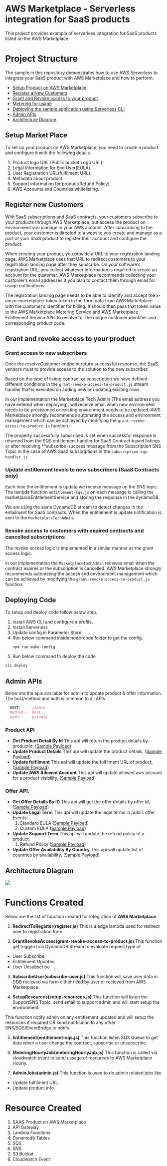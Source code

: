 # AWS Marketplace - Serverless integration for SaaS products
This project provides example of serverless integration for SaaS products listed on the AWS Marketplace.

# Project Structure
The sample in this repository demonstrates how to use AWS Serverless to integrate your SaaS product with AWS Marketplace and how to perform:
- [Setup Product on AWS Marketplace](#setup-market-place)
- [Register a New Customers](#register-new-customers)
- [Grant and Revoke access to your product](#grant-and-revoke-access-to-your-product)
- [Metering for usage](#metering-for-usage)
- [Deploying the sample application using Serverless CLI](#deploying-code)
- [Admin APIs](#admin-apis)
- [Architecture Diagram](#architecture-diagram)

## Setup Market Place
To set up your product on AWS Marketplace, you need to create a product and configure it with the following details
1. Product logo URL (Public bucket Logo URL).
2. Legal Information for End User(EULA).
3. User Registration URL(fulfilment URL).
4. Metadata about product.
5. Support information for product(Refund Policy).
6. AWS Accounts and Countries whitelisting.

## Register new Customers
With SaaS subscriptions and SaaS contracts, your customers subscribe to your products through AWS Marketplace, but access the product on environment you manage in your AWS account. After subscribing to the product, your customer is directed to a website you create and manage as a part of your SaaS product to register their account and conﬁgure the product.

When creating your product, you provide a URL to your registration landing page. AWS Marketplace uses that URL to redirect customers to your registration landing page after they subscribe. On your software's registration URL, you collect whatever information is required to create an account for the customer. AWS Marketplace recommends collecting your customer’s email addresses if you plan to contact them through email for usage notifications.

The registration landing page needs to be able to identify and accept the x-amzn-marketplace-token token in the form data from AWS Marketplace with the customer’s identiﬁer for billing. It should then pass that token value to the AWS Marketplace Metering Service and AWS Marketplace Entitlement Service APIs to resolve for the unique customer identiﬁer and corresponding product code.

## Grant and revoke access to your product

  ### Grant access to new subscribers
  Once the resolveCustomer endpoint return successful response, the SaaS vendors must to provide access to the solution to the new subscriber. 
  
  Based on the type of listing contract or subscription we have defined different conditions in the `grant-revoke-access-to-product.js` stream handler that is executed on adding new or updating existing rows.

  In our implementation the Marketplace Tech Admin (The email address you have entered when deploying), will receive email when new environment needs to be provisioned or existing environment needs to be updated. AWS Marketplace strongly recommends automating the access and environment management which can be achieved by modifying the `grant-revoke-access-to-product.js` function.

  The property successfully subscribed is set when successful response is returned from the SQS entitlement handler for SaaS Contract based listings or after receiving **subscribe-success message from the Subscription SNS Topic in the case of AWS SaaS subscriptions in the `subscription-sqs-handler.js`.


  ### Update entitlement levels to new subscribers (SaaS Contracts only)
  Each time the entitlement is update we receive message on the SNS topic. 
  The lambda function `entitlement-sqs.js` on each message is calling the marketplaceEntitlementService and storing the response in the dynamoDB.

  We are using the same DynamoDB stream to detect changes in the entailment for SaaS contracts. When the entitlement is update notification is sent to the `MarketplaceTechAdmin`.

  ### Revoke access to customers with expired contracts and cancelled subscriptions 
  The revoke access logic is implemented in a similar manner as the grant access logic. 

  In our implementation the `MarketplaceTechAdmin` receives email when the contract expires or the subscription is cancelled. 
  AWS Marketplace strongly recommends automating the access and environment management which can be achieved by modifying the `grant-revoke-access-to-product.js` function.

## Deploying Code
To setup and deploy code follow below step.
1. Install AWS CLI and configure a profile.
2. Install Serverless
3. Update config in Parameter Store.
4. Run below command inside node-code folder to get the config.
    ```javascript
    npm run make-config
    ```
5. Run below command to deploy the code
  ```bash
  sls deploy
  ```

## Admin APIs
Below are the apis available for admin to update product & offer information.
The host/method and auth is common to all APIs

```javascript
  HOST:-    /admin
  Method:-  Post
  Auth:-    private
```

  ### Product API
  - **Get Product Detail By Id**
    This api will return the product details by productId, ([Sample Payload](./node-code/events/get_product_details_by_id.json)) 
  - **Update Product Details**
    This api will update the product details, ([Sample Payload](./node-code/events/update_product_details.json)) 
  - **Update fulfilment**
    This api will update the fulfilment URL of product, ([Sample Payload](./node-code/events/update_fulfilment.json)) 
  - **Update AWS Allowed Account** 
    This api will update allowed aws account for a product visibility, ([Sample Payload](./node-code/events/update_allowed_aws_account.json)) 

  ### Offer API.
  - **Get Offer Details By ID**
    This api will get the offer details by offer id, ([Sample Payload](./node-code/events/get_offer_details_by_id.json))
  - **Update Legal Term**
    This api will update the legal terms in public offer.
    Events:-
      1. Standard EULA ([Sample Payload](./node-code/events/update_legal_term_standard_eula.json))
      2. Custom EULA ([Sample Payload](./node-code/events/update_legal_term_custom_eula.json))
  - **Update Support Term**
    This api will update the refund policy of a product.
      1. Refund Policy ([Sample Payload](./node-code/events/update_support_term.json))
  - **Update Offer Availability By Country**
    This api will update list of countries by availability, ([Sample Payload](./node-code/events/update_support_term.json))


## Architecture Diagram
![](./misc/marketplace.jpg)

# Functions Created
Below are the list of function created for integration of **AWS Marketplace**.

  1. **RedirectToRegister(register.js)**
  This is a edge lambda used for redirect user to registration form.

  2. **GrantRevokeAccess(grant-revoke-access-to-product.js)**
  This function get triggerd via DynamoDB Stream to evaluate request type of
  - User Subscribe
  - Entitlement Updated
  - User Unsubscribe

  3. **SubscribeUser(subscribe-user.js)**
  This function will save user data in DDB recieved via form either filled by user or recieved from AWS Marketplace.

  4. **SetupResources(setup-resources.js)**
  This function will listen the SupportSNS Topic, send email to support admin and will start setup the environment.

  This function notify admin on any entitlement updated and will setup the resources if required OR send notificaion to any other SNS/SQS/EventBridge to notify.

  5. **Entitlement(entitlement-sqs.js)**
  This function listen SQS Queue to get data when a user change the contract, subscribe or unsubscribe.

  6. **MeteringHourlyJob(meteringHourlyJob.js)**
  This function is called via cloudwatch event to send ussage of resources to AWS Marketplace Hourly. 

  7. **AdminJobs(admin.js)**
  This function is used to do admin related jobs like
  - Update fulfilment URL.
  - Update product info.

# Resource Created
  1. SAAS Product on AWS Marketplace
  2. API Gateway
  3. Lambda Functions
  4. Dynamodb Tables
  5. SQS
  6. SNS
  7. S3 Bucket
  8. Cloudwatch Event

